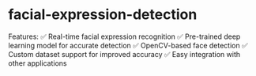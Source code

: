 # facial-expression-detection
Features: ✅ Real-time facial expression recognition ✅ Pre-trained deep learning model for accurate detection ✅ OpenCV-based face detection ✅ Custom dataset support for improved accuracy ✅ Easy integration with other applications
